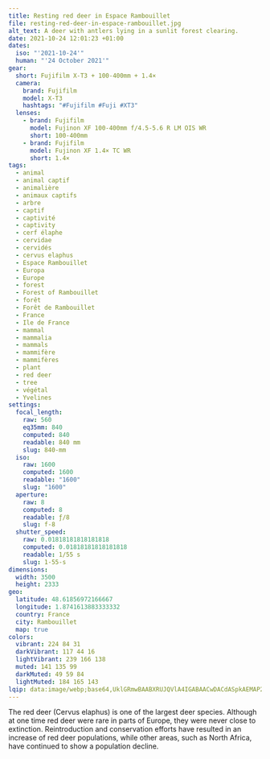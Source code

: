 ```yaml
---
title: Resting red deer in Espace Rambouillet
file: resting-red-deer-in-espace-rambouillet.jpg
alt_text: A deer with antlers lying in a sunlit forest clearing.
date: 2021-10-24 12:01:23 +01:00
dates:
  iso: "'2021-10-24'"
  human: "'24 October 2021'"
gear:
  short: Fujifilm X-T3 + 100-400mm + 1.4×
  camera:
    brand: Fujifilm
    model: X-T3
    hashtags: "#Fujifilm #Fuji #XT3"
  lenses:
    - brand: Fujifilm
      model: Fujinon XF 100-400mm f/4.5-5.6 R LM OIS WR
      short: 100-400mm
    - brand: Fujifilm
      model: Fujinon XF 1.4× TC WR
      short: 1.4×
tags:
  - animal
  - animal captif
  - animalière
  - animaux captifs
  - arbre
  - captif
  - captivité
  - captivity
  - cerf élaphe
  - cervidae
  - cervidés
  - cervus elaphus
  - Espace Rambouillet
  - Europa
  - Europe
  - forest
  - Forest of Rambouillet
  - forêt
  - Forêt de Rambouillet
  - France
  - Ile de France
  - mammal
  - mammalia
  - mammals
  - mammifère
  - mammifères
  - plant
  - red deer
  - tree
  - végétal
  - Yvelines
settings:
  focal_length:
    raw: 560
    eq35mm: 840
    computed: 840
    readable: 840 mm
    slug: 840-mm
  iso:
    raw: 1600
    computed: 1600
    readable: "1600"
    slug: "1600"
  aperture:
    raw: 8
    computed: 8
    readable: ƒ/8
    slug: f-8
  shutter_speed:
    raw: 0.01818181818181818
    computed: 0.01818181818181818
    readable: 1/55 s
    slug: 1-55-s
dimensions:
  width: 3500
  height: 2333
geo:
  latitude: 48.61856972166667
  longitude: 1.8741613883333332
  country: France
  city: Rambouillet
  map: true
colors:
  vibrant: 224 84 31
  darkVibrant: 117 44 16
  lightVibrant: 239 166 138
  muted: 141 135 99
  darkMuted: 49 59 84
  lightMuted: 184 165 143
lqip: data:image/webp;base64,UklGRmwBAABXRUJQVlA4IGABAACwDACdASpkAEMAP2meyVizq6mjtRWaqnAtCWUAzyhjYil7DrIJ2PZJJtRWIBDNTbw5uYsD+W3pZC3ubysiBgJbBDsXJoeiC1zrdAzyHW0wSaNJzWT01En4hppBb/I2JUDntx70de8rs582dy/RCAD+6NVTfBIFPgdYlKC4x38Axb//q4V262ip6KYmKrJphNB7Ogi3bPygTrG2N32ejDEUmlHl7QmM/vL7aZp8osPP717sydVU1yazUzPlfdPk+cG929x659A2uWxHk8Gqy1SUczVSxkpkIf8I5WYX7Phy5sa/OGVYSkCasrizPK56gFxd6AessVs6uLxJoaVAZBwbTN5YXZZI2CI1UhTre6ZrwdzgGbFxV+7oh5DAsKm8RE8Hehklat4Nx5K9puOEXgsc0hhfQno2gqWgHLuKcNKLLnLmoLuAktlabT+DgyoGoFcM3OTspgKsK7AzDrMKAAAA
---
```


The red deer (Cervus elaphus) is one of the largest deer species. Although at one time red deer were rare in parts of Europe, they were never close to extinction. Reintroduction and conservation efforts have resulted in an increase of red deer populations, while other areas, such as North Africa, have continued to show a population decline.
